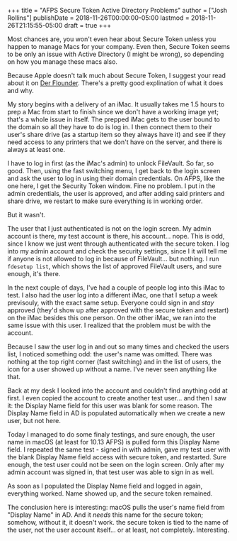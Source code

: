 +++
title = "AFPS Secure Token Active Directory Problems"
author = ["Josh Rollins"]
publishDate = 2018-11-26T00:00:00-05:00
lastmod = 2018-11-26T21:15:55-05:00
draft = true
+++

Most chances are, you won't even hear about Secure Token unless you happen to manage Macs for your company. Even then, Secure Token seems to be only an issue with Active Directory (I might be wrong), so depending on how you manage these macs also.

Because Apple doesn't talk much about Secure Token, I suggest your read about  it on [Der Flounder](https://derflounder.wordpress.com/2018/01/20/secure-token-and-filevault-on-apple-file-system/). There's a pretty good explination of what it does and why.

My story begins with a delivery of an iMac. It usually takes me 1.5 hours to prep a Mac from start to finish since we don't have a working image yet; that's a whole issue in itself. The prepped iMac gets to the user bound to the domain so all they have to do is log in. I then connect them to their user's share drive (as a startup item so they always have it) and see if they need access to any printers that we don't have on the server, and there is always at least one.

I have to log in first (as the iMac's admin) to unlock FileVault. So far, so good. Then, using the fast switching menu, I get back to the login screen and ask the user to log in using their domain credentials. On AFPS, like the one here, I get the Security Token window. Fine no problem. I put in the admin credentials, the user is approved, and after adding said printers and share drive, we restart to make sure everything is in working order.

But it wasn't.

The user that I just authenticated is not on the login screen. My admin account is there, my test account is there, his account... nope. This is odd, since I know we just went through authenticated with the secure token. I log into my admin account and check the security settings, since I it will tell me if anyone is not allowed to log in because of FileVault... but nothing. I run `fdesetup list`, which shows the list of approved FileVault users, and sure enough, it's there.

In the next couple of days, I've had a couple of people log into this iMac to test. I also had the user log into a different iMac, one that I setup a week previsouly, with the exact same setup. Everyone could sign in and _stay_ approved (they'd show up after approved with the secure token and restart) on the iMac besides this one person. On the other iMac, we ran into the same issue with this user. I realized that the problem must be with the account.

Because I saw the user log in and out so many times and checked the users list, I noticed something odd: the user's name was omitted. There was nothing at the top right corner (fast switching) and in the list of users, the icon for a user showed up without a name. I've never seen anything like that.

Back at my desk I looked into the account and couldn't find anything odd at first. I even copied the account to create another test user... and then I saw it: the Display Name field for this user was blank for some reason. The Display Name field in AD is populated automatically when we create a new user, but not here.

Today I managed to do some finaly testings, and sure enough, the user name in macOS (at least for 10.13 AFPS) is pulled form this Display Name field. I repeated the same test - signed in with admin, gave my test user with the blank Display Name field access with secure token, and restarted. Sure enough, the test user could not be seen on the login screen. Only after my admin account was signed in, that test user was able to sign in as well.

As soon as I populated the Display Name field and logged in again, everything worked. Name showed up, and the secure token remained.

The conclusion here is interesting: macOS pulls the user's name field from "Display Name" in AD. And it _needs_ this name for the secure token; somehow, without it, it doesn't work. the secure token is tied to the name of the user, not the user account itself... or at least, not completely. Interesting.